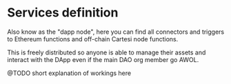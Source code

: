 # Services definition

Also know as the "dapp node", here you can find all connectors and triggers to Ethereum functions and off-chain Cartesi node functions.

This is freely distributed so anyone is able to manage their assets and interact with the DApp even if the main DAO org member go AWOL.

@TODO short explanation of workings here
